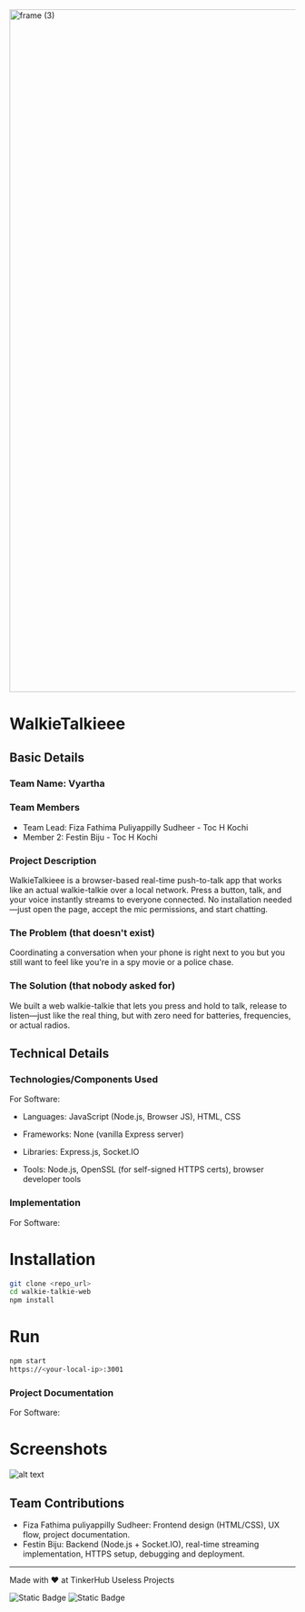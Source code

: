 <img width="3188" height="1202" alt="frame (3)" src="https://github.com/user-attachments/assets/517ad8e9-ad22-457d-9538-a9e62d137cd7" />


# WalkieTalkieee


## Basic Details
### Team Name: Vyartha


### Team Members
- Team Lead: Fiza Fathima Puliyappilly Sudheer - Toc H Kochi 
- Member 2: Festin Biju - Toc H Kochi 

### Project Description
WalkieTalkieee is a browser-based real-time push-to-talk app that works like an actual walkie-talkie over a local network. Press a button, talk, and your voice instantly streams to everyone connected. No installation needed—just open the page, accept the mic permissions, and start chatting.

### The Problem (that doesn't exist)
Coordinating a conversation when your phone is right next to you but you still want to feel like you're in a spy movie or a police chase.

### The Solution (that nobody asked for)
We built a web walkie-talkie that lets you press and hold to talk, release to listen—just like the real thing, but with zero need for batteries, frequencies, or actual radios.

## Technical Details
### Technologies/Components Used
For Software:
- Languages: JavaScript (Node.js, Browser JS), HTML, CSS

- Frameworks: None (vanilla Express server)

- Libraries: Express.js, Socket.IO

- Tools: Node.js, OpenSSL (for self-signed HTTPS certs), browser developer tools

### Implementation
For Software:
# Installation
```bash
git clone <repo_url>
cd walkie-talkie-web
npm install
```

# Run
```bash
npm start
https://<your-local-ip>:3001
```

### Project Documentation
For Software:

# Screenshots 
![alt text](https://github.com/Festin/[reponame]/blob/[branch]/image.jpg?raw=true)




## Team Contributions
- Fiza Fathima puliyappilly Sudheer: Frontend design (HTML/CSS), UX flow, project documentation.
- Festin Biju: Backend (Node.js + Socket.IO), real-time streaming implementation, HTTPS setup, debugging and deployment.

---
Made with ❤️ at TinkerHub Useless Projects 

![Static Badge](https://img.shields.io/badge/TinkerHub-24?color=%23000000&link=https%3A%2F%2Fwww.tinkerhub.org%2F)
![Static Badge](https://img.shields.io/badge/UselessProjects--25-25?link=https%3A%2F%2Fwww.tinkerhub.org%2Fevents%2FQ2Q1TQKX6Q%2FUseless%2520Projects)


